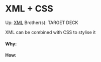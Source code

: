 # XML + CSS

Up: [XML](xml)
Brother(s):
TARGET DECK

XML can be combined with CSS to stylise it




































#### Why:
#### How:









